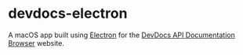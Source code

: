 # devdocs-electron

A macOS app built using [Electron](http://electron.atom.io/) for the [DevDocs API Documentation Browser](http://devdocs.io/) website.

